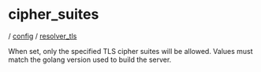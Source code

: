 # cipher_suites

/ [config](/reference/config/index.md) / [resolver_tls](/reference/config/config/resolver_tls/index.md) 

When set, only the specified TLS cipher suites will be allowed. Values must match the golang version used to build the server.

